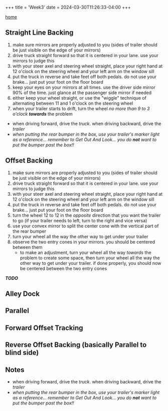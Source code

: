 +++
title = 'Week3'
date = 2024-03-30T11:26:33-04:00
+++

[home](../../)

## Straight Line Backing

1. make sure mirrors are properly adjusted to you (sides of trailer should be just visible on the edge of your mirrors)
1. drive truck straight forward so that it is centered in your lane. use your mirrors to judge this
1. with your steer axel and steering wheel straight, place your right hand at 12 o'clock on the steering wheel and your left arm on the window sill
1. put the truck in reverse and take feet off both pedals. do not use your brake... just put your foot on the floor board
1. keep your eyes on your mirrors at all times. use the driver side mirror 90% of the time. just glance at the passenger side mirror if needed
1. either keep your wheel straight, or use the "wiggle" technique of alternating between 11 and 1 o'clock on the steering wheel
1. when your trailer starts to drift, turn the wheel *no more than 9 to 3 o'clock* ***towards*** the problem

* when driving forward, drive the *truck*. when driving backward, drive the *trailer*
* *when putting the rear bumper in the box, use your trailer's marker light as a reference... remember to Get Out And Look... you do **not** want to put the bumper past the box!!*

## Offset Backing

1. make sure mirrors are properly adjusted to you (sides of trailer should be just visible on the edge of your mirrors)
1. drive truck straight forward so that it is centered in your lane. use your mirrors to judge this
1. with your steer axel and steering wheel straight, place your right hand at 12 o'clock on the steering wheel and your left arm on the window sill
1. put the truck in reverse and take feet off both pedals. do not use your brake... just put your foot on the floor board
1. turn the wheel 12 to 12 in the *opposite* direction that you want the trailer to go (if your trailer needs to left, turn to the right and vice versa)
1. use your convex mirror to split the center cone with the vertical part of the rear bumper
1. turn your wheel all the way the other way to get under your trailer
1. observe the two entry cones in your mirrors. you should be centered between them
    * to make an adjustment, turn your wheel all the way *towards* the problem to create some space, then turn your wheel all the way the other way to get under your trailer. if done properly, you should now be centered between the two entry cones

***TODO***

## Alley Dock

## Parallel

## Forward Offset Tracking

## Reverse Offset Backing (basically Parallel to blind side)

## Notes

* when driving forward, drive the *truck*. when driving backward, drive the *trailer*
* *when putting the rear bumper in the box, use your trailer's marker light as a reference... remember to Get Out And Look... you do **not** want to put the bumper past the box!!*
